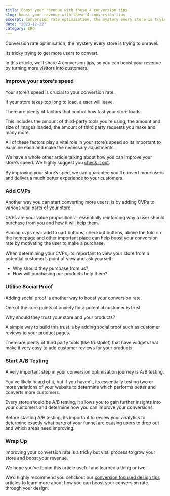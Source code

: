 ```yaml
---
title: Boost your revenue with these 4 conversion tips
slug: boost-your-revenue-with-these-4-conversion-tips
excerpt: Conversion rate optimisation, the mystery every store is trying to unravel. In this article, we’ll share 4 conversion tips, so you can boost your revenue by turning more visitors into customers.
date: "2023-12-22"
category: CRO
---
```


Conversion rate optimisation, the mystery every store is trying to unravel.

Its tricky trying to get more users to convert.

In this article, we’ll share 4 conversion tips, so you can boost your revenue by turning more visitors into customers.

### Improve your store’s speed

Your store’s speed is crucial to your conversion rate.

If your store takes too long to load, a user will leave.

There are plenty of factors that control how fast your store loads.

This includes the amount of third-party tools you’re using, the amount and size of images loaded, the amount of third party requests you make and many more.

All of these factors play a vital role in your store’s speed so its important to examine each and make the necessary adjustments.

We have a whole other article talking about how you can improve your store’s speed. We highly suggest you [check it out](</[posts/improve-your-shopify-store-speed](http://localhost:4321/posts/improve-your-shopify-store-speed)>).

By improving your store’s sped, we can guarantee you’ll convert more users and deliver a much better experience to your customers.

### Add CVPs

Another way you can start converting more users, is by adding CVPs to various vital parts of your store.

CVPs are your value propositions - essentially reinforcing why a user should purchase from you and how it will help them.

Placing cvps near add to cart buttons, checkout buttons, above the fold on the homepage and other important place can help boost your conversion rate by motivating the user to make a purchase.

When determining your CVPs, its important to view your store from a potential customer’s point of view and ask yourself:

-   Why should they purchase from us?
-   How will purchasing our products help them?

### Utilise Social Proof

Adding social proof is another way to boost your conversion rate.

One of the core points of anxiety for a potential customer is trust.

Why should they trust your store and your products?

A simple way to build this trust is by adding social proof such as customer reviews to your product pages.

There are plenty of third party tools (like trustpilot) that have widgets that make it very easy to add customer reviews for your products.

### Start A/B Testing

A very important step in your conversion optimisation journey is A/B testing.

You’ve likely heard of it, but if you haven’t, its essentially testing two or more variations of your website to determine which performs better and converts more customers.

Every store should be A/B testing, it allows you to gain further insights into your customers and determine how you can improve your conversions.

Before starting A/B testing, its important to review your analytics to determine exactly what parts of your funnel are causing users to drop out and which areas need improving.

### Wrap Up

Improving your conversion rate is a tricky but vital process to grow your store and boost your revenue.

We hope you’ve found this article useful and learned a thing or two.

We’d highly recommend you cehckout our [conversion focused design tips](<[/posts/design-tips-to-improve-your-shopify-store](http://localhost:4321/posts/design-tips-to-improve-your-shopify-store)>) articles to learn more about how you can boost your conversion rate through your design.
